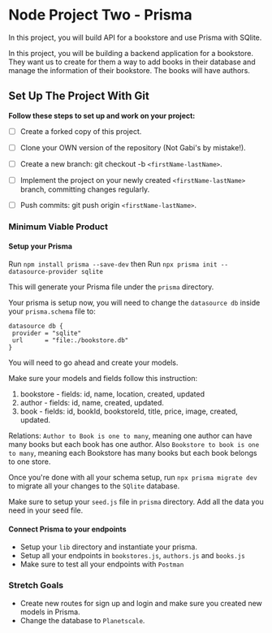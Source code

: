 # Node Project Two - Prisma

In this project, you will build API for a bookstore and use Prisma with SQlite.

In this project, you will be building a backend application for a bookstore. They want us to create for them a way to add books in their database and manage the information of their bookstore. The books will have authors.

## Set Up The Project With Git

**Follow these steps to set up and work on your project:**

* [ ] Create a forked copy of this project.
* [ ] Clone your OWN version of the repository (Not Gabi's by mistake!).
* [ ] Create a new branch: git checkout -b `<firstName-lastName>`.
* [ ] Implement the project on your newly created `<firstName-lastName>` branch, committing changes regularly.
* [ ] Push commits: git push origin `<firstName-lastName>`.


### Minimum Viable Product

#### Setup your Prisma

 Run `npm install prisma --save-dev`
 then Run `npx prisma init --datasource-provider sqlite`

 This will generate your Prisma file under the `prisma` directory.

 Your prisma is setup now, you will need to change the `datasource db` inside your `prisma.schema` file to:

 ```
 datasource db {
  provider = "sqlite"
  url      = "file:./bookstore.db"
}
 ```

You will need to go ahead and create your models. 

Make sure your models and fields follow this instruction:

1. bookstore - fields: id, name, location, created, updated
2. author - fields: id, name, created, updated.
3. book - fields: id, bookId, bookstoreId, title, price, image, created, updated.

Relations: `Author to Book is one to many`, meaning one author can have many books but each book has one author. Also `Bookstore to book is one to many`, meaning each Bookstore has many books but each book belongs to one store.

Once you're done with all your schema setup, run `npx prisma migrate dev` to migrate all your changes to the `SQlite` database.

Make sure to setup your `seed.js` file in `prisma` directory. Add all the data you need in your seed file.

#### Connect Prisma to your endpoints

  - Setup your `lib` directory and instantiate your prisma.
  - Setup all your endpoints in `bookstores.js`, `authors.js` and `books.js`
  - Make sure to test all your endpoints with `Postman`


### Stretch Goals

- Create new routes for sign up and login and make sure you created new models in Prisma.
- Change the database to `Planetscale`.